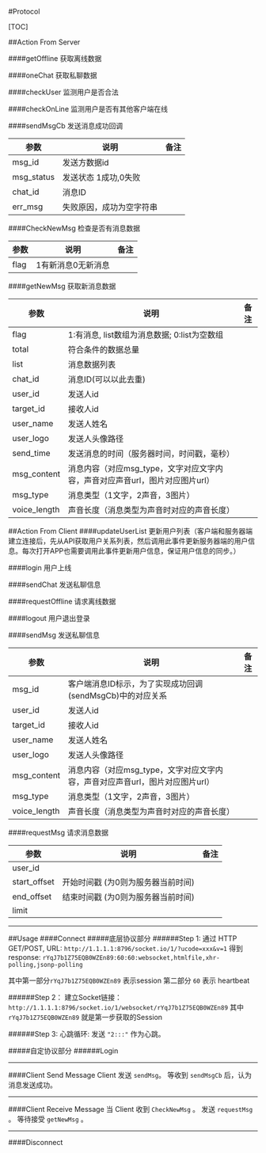 #Protocol

[TOC]


##Action From Server

####getOffline
获取离线数据

####oneChat
获取私聊数据

####checkUser
监测用户是否合法

####checkOnLine
监测用户是否有其他客户端在线

####sendMsgCb
发送消息成功回调

| 参数 | 说明 |备注|
|--------|--------|--------|
|msg_id		|发送方数据id||
|msg_status	|发送状态 1成功,0失败||
|chat_id		|消息ID||
|err_msg		|失败原因，成功为空字符串|||


####CheckNewMsg
检查是否有消息数据

| 参数 | 说明 |备注|
|--------|--------|--------|
|flag		|1有新消息0无新消息|||

####getNewMsg
获取新消息数据

| 参数 | 说明 |备注|
|--------|--------|--------|
|flag|1:有消息, list数组为消息数据; 0:list为空数组||
|total|符合条件的数据总量||
|list|消息数据列表||
|chat_id|消息ID(可以以此去重)||
|user_id|发送人id||
|target_id|接收人id||
|user_name|发送人姓名||
|user_logo|发送人头像路径||
|send_time|发送消息的时间（服务器时间，时间戳，毫秒）||
|msg_content|消息内容（对应msg_type，文字对应文字内容，声音对应声音url，图片对应图片url）||
|msg_type|消息类型（1文字，2声音，3图片）||
|voice_length|	声音长度（消息类型为声音时对应的声音长度）|||


##Action From Client
####updateUserList
更新用户列表（客户端和服务器端建立连接后，先从API获取用户关系列表，然后调用此事件更新服务器端的用户信息。每次打开APP也需要调用此事件更新用户信息，保证用户信息的同步。）

####login
用户上线

####sendChat
发送私聊信息

####requestOffline
请求离线数据

####logout
用户退出登录

####sendMsg
发送私聊信息

| 参数 | 说明 |备注 |
|--------|--------|--------|
|msg_id|客户端消息ID标示，为了实现成功回调(sendMsgCb)中的对应关系||
|user_id|发送人id||
|target_id|接收人id||
|user_name|发送人姓名||
|user_logo|发送人头像路径||
|msg_content|消息内容（对应msg_type，文字对应文字内容，声音对应声音url，图片对应图片url）||
|msg_type|消息类型（1文字，2声音，3图片）||
|voice_length|	声音长度（消息类型为声音时对应的声音长度）|||



####requestMsg
请求消息数据

| 参数 | 说明 |备注|
|--------|--------|--------|
|user_id|||
|start_offset|开始时间戳 (为0则为服务器当前时间)||
|end_offset|结束时间戳 (为0则为服务器当前时间)||
|limit||||

_ _ _

##Usage
####Connect
#####底层协议部分
######Step 1:
通过 HTTP GET/POST, URL:
`http://1.1.1.1:8796/socket.io/1/?ucode=xxx&v=1`
得到 response:
`rYqJ7b1Z75EQB0WZEn89:60:60:websocket,htmlfile,xhr-polling,jsonp-polling`

其中第一部分`rYqJ7b1Z75EQB0WZEn89` 表示session
第二部分 `60` 表示 heartbeat

######Step 2：
建立Socket链接：
`http://1.1.1.1:8796/socket.io/1/websocket/rYqJ7b1Z75EQB0WZEn89`
其中`rYqJ7b1Z75EQB0WZEn89` 就是第一步获取的Session

######Step 3:
心跳循环:
发送 `"2:::"` 作为心跳。

#####自定协议部分
######Login



- - -

####Client Send Message
Client 发送 `sendMsg`。
等收到 `sendMsgCb` 后，认为消息发送成功。

- - -

####Client Receive Message
当 Client 收到 `CheckNewMsg` 。
发送 `requestMsg` 。
等待接受 `getNewMsg` 。

- - -

####Disconnect